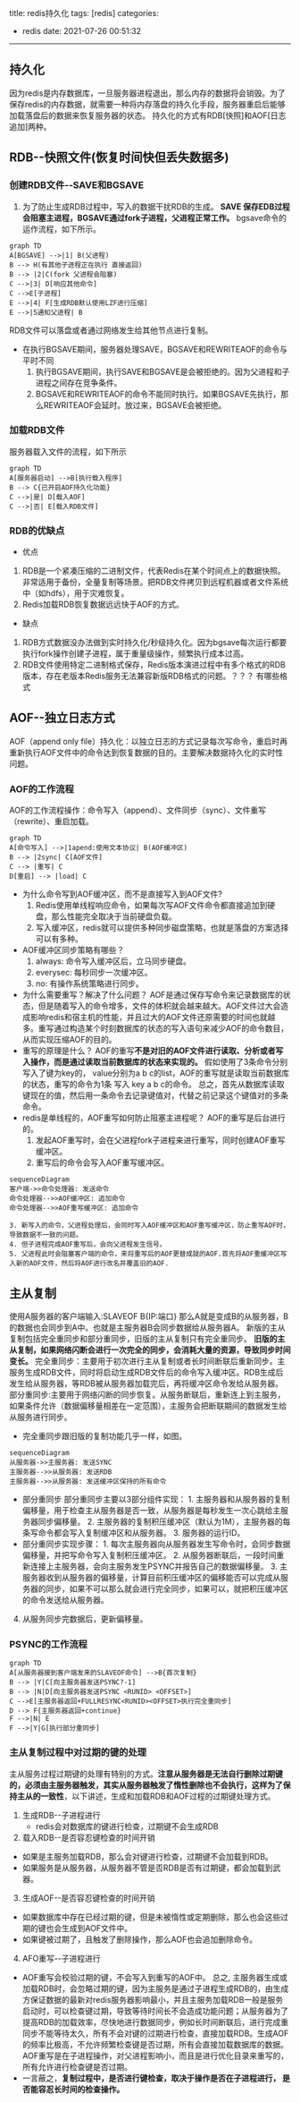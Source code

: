 title: redis持久化
tags: [redis]
categories:
  - redis
date: 2021-07-26 00:51:32
---
<script src="/js/mermaid.full.min.js"></script>
## 持久化
因为redis是内存数据库，一旦服务器进程退出，那么内存的数据将会销毁。为了保存redis的内存数据，就需要一种将内存落盘的持久化手段，服务器重启后能够加载落盘后的数据来恢复服务器的状态。
持久化的方式有RDB[快照]和AOF[日志追加]两种。
## RDB--快照文件(恢复时间快但丢失数据多)
### 创建RDB文件--SAVE和BGSAVE
1. 为了防止生成RDB过程中，写入的数据干扰RDB的生成。
**SAVE 保存EDB过程会阻塞主进程，BGSAVE通过fork子进程，父进程正常工作。**
bgsave命令的运作流程，如下所示。
```mermaid
graph TD
A[BGSAVE] -->|1| B(父进程)
B --> H(有其他子进程正在执行 直接返回)
B --> |2|C(fork 父进程会阻塞)
C -->|3| D[响应其他命令]
C -->E[子进程]
E -->|4| F[生成RDB默认使用LZF进行压缩]
E -->|5通知父进程| B
```
RDB文件可以落盘或者通过网络发生给其他节点进行复制。
* 在执行BGSAVE期间，服务器处理SAVE，BGSAVE和REWRITEAOF的命令与平时不同
    1. 执行BGSAVE期间，执行SAVE和BGSAVE是会被拒绝的。因为父进程和子进程之间存在竞争条件。
    2. BGSAVE和REWRITEAOF的命令不能同时执行。如果BGSAVE先执行，那么REWRITEAOF会延时。放过来，BGSAVE会被拒绝。
### 加载RDB文件
服务器载入文件的流程，如下所示
```mermaid
graph TD
A[服务器启动] -->B[执行载入程序]
B --> C{已开启AOF持久化功能}
C -->|是| D[载入AOF]
C -->|否| E[载入RDB文件]
```
### RDB的优缺点
* 优点
1.  RDB是一个紧凑压缩的二进制文件，代表Redis在某个时间点上的数据快照。非常适用于备份，全量复制等场景。把RDB文件拷贝到远程机器或者文件系统中（如hdfs），用于灾难恢复。
2. Redis加载RDB恢复数据远远快于AOF的方式。
* 缺点
1. RDB方式数据没办法做到实时持久化/秒级持久化。因为bgsave每次运行都要执行fork操作创建子进程，属于重量级操作，频繁执行成本过高。
2.  RDB文件使用特定二进制格式保存，Redis版本演进过程中有多个格式的RDB版本，存在老版本Redis服务无法兼容新版RDB格式的问题。？？？ 有哪些格式
## AOF--独立日志方式
AOF（append only file）持久化：以独立日志的方式记录每次写命令，重启时再重新执行AOF文件中的命令达到恢复数据的目的。主要解决数据持久化的实时性问题。
### AOF的工作流程
AOF的工作流程操作：命令写入（append）、文件同步（sync）、文件重写（rewrite）、重启加载。

```mermaid
graph TD
A[命令写入] -->|1apend:使用文本协议| B(AOF缓冲区)
B --> |2sync| C[AOF文件]
C --> |重写| C
D[重启] --> |load| C
```

* 为什么命令写到AOF缓冲区，而不是直接写入到AOF文件?
    1. Redis使用单线程响应命令，如果每次写AOF文件命令都直接追加到硬盘，那么性能完全取决于当前硬盘负载。
    2. 写入缓冲区，redis就可以提供多种同步磁盘策略，也就是落盘的方案选择可以有多种。
* AOF缓冲区同步策略有哪些？
    1. always: 命令写入缓冲区后，立马同步硬盘。
    2. everysec: 每秒同步一次缓冲区。
    3. no: 有操作系统策略进行同步。
 * 为什么需要重写？解决了什么问题？
   AOF是通过保存写命令来记录数据库的状态，但是随着写入的命令增多，文件的体积就会越来越大。AOF文件过大会造成影响redis和宿主机的性能，并且过大的AOF文件还原需要的时间也就越多。重写通过构造某个时刻数据库的状态的写入语句来减少AOF的命令数目，从而实现压缩AOF的目的。
 * 重写的原理是什么？
    AOF的重写**不是对旧的AOF文件进行读取、分析或者写入操作，而是通过读取当前数据库的状态来实现的。**
    假如使用了3条命令分别写入了键为key的， value分别为a b c的list，AOF的重写就是读取当前数据库的状态，重写的命令为1条 写入 key a b c的命令。
    总之，首先从数据库读取键现在的值，然后用一条命令去记录键值对，代替之前记录这个键值对的多条命令。
  * redis是单线程的，AOF重写如何防止阻塞主进程呢？
    AOF的重写是后台进行的。
    1. 发起AOF重写时，会在父进程fork子进程来进行重写，同时创建AOF重写缓冲区。
    2. 重写后的命令会写入AOF重写缓冲区。
      
```mermaid
sequenceDiagram
客户端->>命令处理器: 发送命令
命令处理器-->>AOF缓冲区: 追加命令
命令处理器-->>AOF重写缓冲区: 追加命令
```
    
    3. 新写入的命令，父进程处理后，会同时写入AOF缓冲区和AOF重写缓冲区，防止重写AOF时，导致数据不一致的问题。
    4. 但子进程完成AOF重写后，会向父进程发生信号。
    5. 父进程此时会阻塞客户端的命令，来将重写后的AOF更替成就的AOF.首先将AOF重缓冲区写入新的AOF文件，然后将AOF进行改名并覆盖旧的AOF.
## 主从复制
使用A服务器的客户端输入:SLAVEOF B{IP:端口} 那么A就是变成B的从服务器，B的数据也会同步到A中。也就是主服务器B会同步数据给从服务器A。
新版的主从复制包括完全重同步和部分重同步，旧版的主从复制只有完全重同步。
  **旧版的主从复制，如果网络闪断会进行一次完全的同步，会消耗大量的资源，导致同步时间变长。**
  完全重同步：主要用于初次进行主从复制或者长时间断联后重新同步。主服务生成RDB文件，同时将启动生成RDB文件后的命令写入缓冲区。RDB生成后发生给从服务器，等RDB被从服务器加载完后，再将缓冲区命令发给从服务器。
  部分重同步:主要用于网络闪断的同步恢复。从服务断联后，重新连上到主服务，如果条件允许（数据偏移量相差在一定范围），主服务会把断联期间的数据发生给从服务进行同步。
  * 完全重同步跟旧版的复制功能几乎一样，如图。
  
  
```mermaid
sequenceDiagram
从服务器->>主服务器: 发送SYNC
主服务器-->>从服务器: 发送RDB
主服务器-->>从服务器: 发送缓冲区保持的所有命令
```

  * 部分重同步
  部分重同步主要以3部分组件实现：
        1. 主服务器和从服务器的复制偏移量，用于检查主从服务器是否一致，从服务器是每秒发生一次心跳给主服务器同步偏移量。
    2. 主服务器的复制积压缓冲区（默认为1M），主服务器的每条写命令都会写入复制缓冲区和从服务器。
    3. 服务器的运行ID。
   * 部分重同步实现步骤：
    1. 每次主服务器向从服务器发生写命令时，会同步数据偏移量，并把写命令写入复制积压缓冲区。
    2. 从服务器断联后，一段时间重新连接上主服务器，会向主服务发生PSYNC并报告自己的数据偏移量。
    3. 主服务器收到从服务器的偏移量，计算目前积压缓冲区的偏移能否可以完成从服务器的同步，如果不可以那么就会进行完全同步，如果可以，就把积压缓冲区的命令发送给从服务器。
   4. 从服务同步完数据后，更新偏移量。
### PSYNC的工作流程

```mermaid
graph TD
A[从服务器接到客户端发来的SLAVEOF命令] -->B{首次复制}
B --> |Y|C[向主服务器发送PSYNC?-1]
B --> |N|D[向主服务器发送PSYNC <RUNID> <OFFSET>]
C -->E[主服务器返回+FULLRESYNC<RUNID><OFFSET>执行完全重同步]
D --> F{主服务器返回+continue}
F -->|N| E
F -->|Y|G[执行部分重同步] 
```


### 主从复制过程中对过期的键的处理    
 主从服务过程过期键的处理有特别的方式。**注意从服务器是无法自行删除过期键的，必须由主服务器触发，其实从服务器触发了惰性删除也不会执行，这样为了保持主从的一致性**，以下讲述，生成和加载RDB和AOF过程的过期键处理方式。
 1. 生成RDB--子进程进行
    * redis会对数据库的键进行检查，过期键不会生成RDB
  2. 载入RDB--是否容忍键检查的时间开销
   * 如果是主服务加载RDB，那么会对键进行检查，过期键不会加载到RDB。
   * 如果服务是从服务器，从服务器不管是否RDB是否有过期键，都会加载到武器。
  3. 生成AOF--是否容忍键检查的时间开销
   * 如果数据库中存在已经过期的键，但是未被惰性或定期删除，那么也会这些过期的键也会生成到AOF文件中。
   * 如果键被过期了，且触发了删除操作，那么AOF也会追加删除命令。
   4. AFO重写--子进程进行
  *  AOF重写会校验过期的键，不会写入到重写的AOF中。
总之, 主服务器生成或加载RDB时，会忽略过期的键，因为主服务是通过子进程生成RDB的，由生成方保证数据的最新对redis服务器影响最小，并且主服务加载RDB一般是服务启动时，可以检查键过期，导致等待时间长不会造成功能问题；从服务器为了提高RDB的加载效率，尽快地进行数据同步，例如长时间断联后，进行完成重同步不能等待太久，所有不会对键的过期进行检查，直接加载RDB。生成AOF的频率比极高，不允许频繁检查键是否过期，所有会直接加载数据库的数据。AOF重写是在子进程操作，对父进程影响小，而且是进行优化目录来重写的，所有允许进行检查键是否过期。
  * 一言蔽之，**复制过程中，是否进行键检查，取决于操作是否在子进程进行， 是否能容忍长时间的检查操作。**
